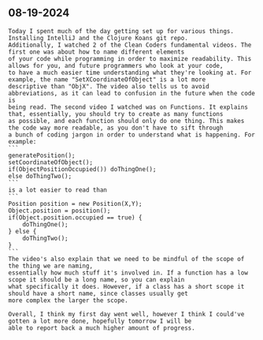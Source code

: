 ## 08-19-2024


    Today I spent much of the day getting set up for various things. Installing IntelliJ and the Clojure Koans git repo. 
    Additionally, I watched 2 of the Clean Coders fundamental videos. The first one was about how to name different elements 
    of your code while programming in order to maximize readability. This allows for you, and future programmers who look at your code, 
    to have a much easier time understanding what they're looking at. For example, the name "SetXCoordinateOfObject" is a lot more 
    descriptive than "ObjX". The video also tells us to avoid abbreviations, as it can lead to confusion in the future when the code is 
    being read. The second video I watched was on Functions. It explains that, essentially, you should try to create as many functions 
    as possible, and each function should only do one thing. This makes the code way more readable, as you don't have to sift through 
    a bunch of coding jargon in order to understand what is happening. For example:
    ```
    generatePosition();
    setCoordinateOfObject();
    if(ObjectPositionOccupied()) doThingOne();
    else doThingTwo();
    ```
    is a lot easier to read than
    ```
    Position position = new Position(X,Y);
    Object.position = position();
    if(Object.position.occupied == true) {
        doThingOne();
    } else {
        doThingTwo();
    }
    ```
    The video's also explain that we need to be mindful of the scope of the thing we are naming, 
    essentially how much stuff it's involved in. If a function has a low scope it should be a long name, so you can explain 
    what specifically it does. However, if a class has a short scope it should have a short name, since classes usually get 
    more complex the larger the scope.

    Overall, I think my first day went well, however I think I could've gotten a lot more done, hopefully tomorrow I will be 
    able to report back a much higher amount of progress.